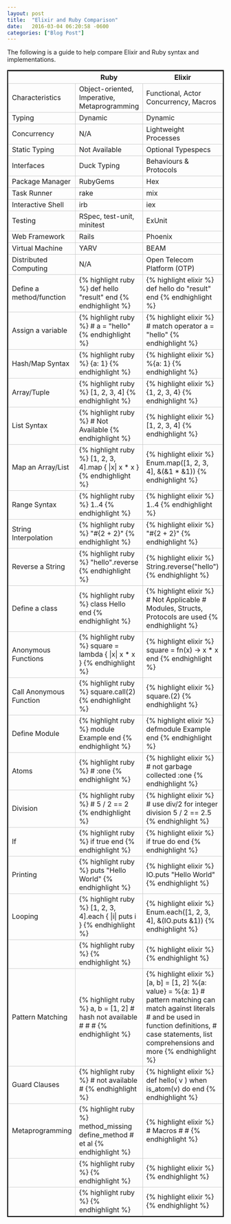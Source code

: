 ```yaml
---
layout: post
title:  "Elixir and Ruby Comparison"
date:   2016-03-04 06:20:58 -0600
categories: ["Blog Post"]
---
```

The following is a guide to help compare Elixir and Ruby syntax and implementations.

<style>
.custom-table
{
  border-collapse:collapse;
  border-color:#000000;
  border-style:solid;
  border-width:2px;
}

.custom-table td
{
  border-color:#cccccc;
  border-style:solid;
  border-width:1px;
}
</style>
<table class="custom-table">
  <tr>
    <th></th>
    <th>Ruby</th>
    <th>Elixir</th>
  </tr>
  <!--  -->
  <tr>
  <td>Characteristics</td>
  <td>
  Object-oriented, Imperative, Metaprogramming</td>
  <td>
  Functional, Actor Concurrency, Macros</td>
  </tr>
  <!--  -->
  <tr>
  <td>Typing</td>
  <td>Dynamic</td>
  <td>Dynamic</td>
  </tr>
  <!--  -->
  <tr>
  <td>Concurrency</td>
  <td>N/A</td>
  <td>Lightweight Processes</td>
  </tr>
  <!--  -->
  <tr>
  <td>Static Typing</td>
  <td>
  Not Available</td>
  <td>
  Optional Typespecs</td>
  </tr>
  <!--  -->
  <tr>
  <td>Interfaces</td>
  <td>
  Duck Typing</td>
  <td>
  Behaviours & Protocols</td>
  </tr>
  <!--  -->
  <tr>
  <td>Package Manager</td>
  <td>RubyGems</td>
  <td>Hex</td>
  </tr>
  <!--  -->
  <tr>
  <td>Task Runner</td>
  <td>rake</td>
  <td>mix</td>
  </tr>
  <!--  -->
  <tr>
  <td>Interactive Shell</td>
  <td>irb</td>
  <td>iex</td>
  </tr>
  <!--  -->
  <tr>
  <td>Testing</td>
  <td>RSpec, test-unit, minitest</td>
  <td>ExUnit</td>
  </tr>
  <!--  -->
  <tr>
  <td>Web Framework</td>
  <td>Rails</td>
  <td>Phoenix</td>
  </tr>
  <!--  -->
  <tr>
  <td>Virtual Machine</td>
  <td>
  YARV</td>
  <td>
  BEAM</td>
  </tr>
  <!--  -->
  <tr>
  <td>Distributed Computing</td>
  <td>N/A</td>
  <td>Open Telecom Platform (OTP)</td>
  </tr>
<tr>
<td>Define a method/function</td>
<td>
{% highlight ruby %}
def hello
  "result"
end
{% endhighlight %}</td>
<td>
{% highlight elixir %}
def hello do
  "result"
end
{% endhighlight %}</td>
</tr>
<!--  -->
<td>Assign a variable</td>
<td>
{% highlight ruby %}
#
a = "hello"
{% endhighlight %}

</td>
<td>
{% highlight elixir %}
# match operator
a = "hello"
{% endhighlight %}
</td>
</tr>
<!--  -->
<tr>
<td>Hash/Map Syntax</td>
<td>
{% highlight ruby %}
{a: 1}
{% endhighlight %}</td>
<td>
{% highlight elixir %}
%{a: 1}
{% endhighlight %}</td>
</tr>
<!--  -->
<tr>
<td>Array/Tuple</td>
<td>
{% highlight ruby %}
[1, 2, 3, 4]
{% endhighlight %}</td>
<td>
{% highlight elixir %}
{1, 2, 3, 4}
{% endhighlight %}</td>
</tr>
<!--  -->
<tr>
<td>List Syntax</td>
<td>
{% highlight ruby %}
# Not Available
{% endhighlight %}</td>
<td>
{% highlight elixir %}
[1, 2, 3, 4]
{% endhighlight %}</td>
</tr>
<!--  -->
<tr>
<td>Map an Array/List</td>
<td>
{% highlight ruby %}
[1, 2, 3, 4].map { |x| x * x }
{% endhighlight %}</td>
<td>
{% highlight elixir %}
Enum.map([1, 2, 3, 4], &(&1 * &1))
{% endhighlight %}</td>
</tr>
<!--  -->
<tr>
<td>Range Syntax</td>
<td>
{% highlight ruby %}
1..4
{% endhighlight %}</td>
<td>
{% highlight elixir %}
1..4
{% endhighlight %}</td>
</tr>
<!--  -->
<tr>
<td>String Interpolation</td>
<td>
{% highlight ruby %}
"#{2 + 2}"
{% endhighlight %}</td>
<td>
{% highlight elixir %}
"#{2 + 2}"
{% endhighlight %}</td>
</tr>
<!--  -->
<tr>
<td>Reverse a String</td>
<td>
{% highlight ruby %}
"hello".reverse
{% endhighlight %}</td>
<td>
{% highlight elixir %}
String.reverse("hello")
{% endhighlight %}</td>
</tr>
<!--  -->
<td>Define a class</td>
<td>
{% highlight ruby %}
class Hello
end
{% endhighlight %}</td>
<td>
{% highlight elixir %}
# Not Applicable
# Modules, Structs, Protocols are used
{% endhighlight %}</td>
</tr>
<!--  -->
<tr>
<td>Anonymous Functions</td>
<td>
{% highlight ruby %}
square = lambda { |x| x * x }
{% endhighlight %}</td>
<td>
{% highlight elixir %}
square = fn(x) -> x * x end
{% endhighlight %}</td>
</tr>
<!--  -->
<td>Call Anonymous Function</td>
<td>
{% highlight ruby %}
square.call(2)
{% endhighlight %}</td>
<td>
{% highlight elixir %}
square.(2)
{% endhighlight %}</td>
</tr>
<!--  -->
<tr>
<td>Define Module</td>
<td>
{% highlight ruby %}
module Example
end
{% endhighlight %}</td>
<td>
{% highlight elixir %}
defmodule Example
end
{% endhighlight %}</td>
</tr>
<!--  -->
<tr>
<td>Atoms</td>
<td>
{% highlight ruby %}
#
:one
{% endhighlight %}</td>
<td>
{% highlight elixir %}
# not garbage collected
:one
{% endhighlight %}</td>
</tr>
<!--  -->
<tr>
<td>Division</td>
<td>
{% highlight ruby %}
#
5 / 2 == 2
{% endhighlight %}</td>
<td>
{% highlight elixir %}
# use div/2 for integer division
 5 / 2 == 2.5
{% endhighlight %}</td>
</tr>
<!--  -->
<tr>
<td>If</td>
<td>
{% highlight ruby %}
if true
end
{% endhighlight %}</td>
<td>
{% highlight elixir %}
if true do
end
{% endhighlight %}</td>
</tr>

<!--  -->
<tr>
<td>Printing</td>
<td>
{% highlight ruby %}
puts "Hello World"
{% endhighlight %}</td>
<td>
{% highlight elixir %}
IO.puts "Hello World"
{% endhighlight %}</td>
</tr>
<!--  -->
<tr>
<td>Looping</td>
<td>
{% highlight ruby %}
[1, 2, 3, 4].each { |i| puts i }
{% endhighlight %}</td>
<td>
{% highlight elixir %}
Enum.each([1, 2, 3, 4], &(IO.puts &1))
{% endhighlight %}</td>
</tr>

<!--  -->
<tr>
<td></td>
<td>
{% highlight ruby %}
{% endhighlight %}</td>
<td>
{% highlight elixir %}
{% endhighlight %}</td>
</tr>
<!--  -->
<tr>
<td>Pattern Matching</td>
<td>
{% highlight ruby %}
a, b = [1, 2]
# hash not available
#
#
#
{% endhighlight %}</td>
<td>
{% highlight elixir %}
[a, b] = [1, 2]
%{a: value} = %{a: 1}
# pattern matching can match against literals
# and be used in function definitions,
# case statements, list comprehensions and more
{% endhighlight %}</td>
</tr>
<!--  -->
<tr>
<td>Guard Clauses</td>
<td>
{% highlight ruby %}
# not available
#
{% endhighlight %}</td>
<td>
{% highlight elixir %}
def hello( v ) when is_atom(v) do
end
{% endhighlight %}</td>
</tr>
<!--  -->
<tr>
<td>Metaprogramming</td>
<td>
{% highlight ruby %}
method_missing
define_method
# et al
{% endhighlight %}</td>
<td>
{% highlight elixir %}
# Macros
#
#
{% endhighlight %}</td>
</tr>
<!--  -->
<tr>
<td></td>
<td>
{% highlight ruby %}
{% endhighlight %}</td>
<td>
{% highlight elixir %}
{% endhighlight %}</td>
</tr>
<!--  -->
<tr>
<td></td>
<td>
{% highlight ruby %}
{% endhighlight %}</td>
<td>
{% highlight elixir %}
{% endhighlight %}</td>
</tr>
</table>
